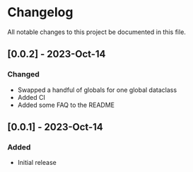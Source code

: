 # Changelog

All notable changes to this project  be documented in this file.

<!--

## [Unreleased] - yyyy-month-dd

### Added

- nothing so far

### Fixed

- nothing so far

### Changed

- nothing so far

-->
## [0.0.2] - 2023-Oct-14

### Changed

- Swapped a handful of globals for one global dataclass
- Added CI
- Added some FAQ to the README

## [0.0.1] - 2023-Oct-14

### Added

- Initial release


